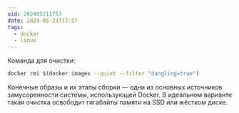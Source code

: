 ```yaml
---
uid: 202405211757
date: 2024-05-21T17:57
tags:
  - docker
  - linux
---
```


Команда для очистки:

```bash
docker rmi $(docker images --quiet --filter "dangling=true")
```

Конечные образы и их этапы сборки — одни из основных источников замусоренности системы, использующей Docker. В идеальном варианте такая очистка освободит гигабайты памяти на SSD или жёстком диске.
